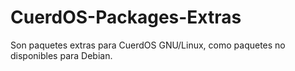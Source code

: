 # CuerdOS-Packages-Extras
Son paquetes extras para CuerdOS GNU/Linux, como paquetes no disponibles para Debian.
